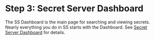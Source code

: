 [title]: # (3. Secret Server Dashboard)
[tags]: # (Dashboard)
[priority]: # (30)

# Step 3: Secret Server Dashboard

The SS Dashboard is the main page for searching and viewing secrets. Nearly everything you do in SS starts with the Dashboard. See [Secret Server Dashboard](../../application-administration/application-dashboard/index.md) for details.
